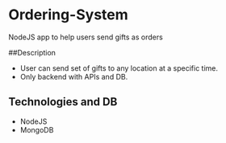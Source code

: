# Ordering-System
NodeJS app to help users send gifts as orders

##Description
- User can send set of gifts to any location at a specific time.
- Only backend with APIs and DB.

## Technologies and DB
- NodeJS
- MongoDB



